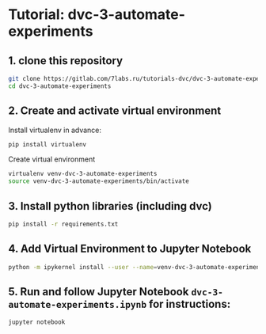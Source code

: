 # Tutorial: dvc-3-automate-experiments

## 1. clone this repository

```bash
git clone https://gitlab.com/7labs.ru/tutorials-dvc/dvc-3-automate-experiments.git
cd dvc-3-automate-experiments
```

## 2. Create and activate virtual environment

Install virtualenv in advance: 

```bash
pip install virtualenv
```

Create virtual environment 
```bash
virtualenv venv-dvc-3-automate-experiments
source venv-dvc-3-automate-experiments/bin/activate
```

## 3. Install python libraries (including dvc)

```bash
pip install -r requirements.txt
```

    
## 4. Add Virtual Environment to Jupyter Notebook

```bash
python -m ipykernel install --user --name=venv-dvc-3-automate-experiments
``` 

## 5. Run and follow Jupyter Notebook `dvc-3-automate-experiments.ipynb` for instructions:

```bash
jupyter notebook
```

